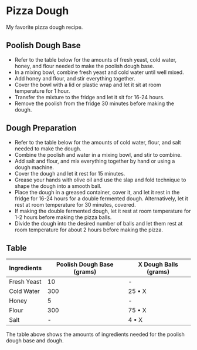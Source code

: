 # Pizza Dough

My favorite pizza dough recipe.

## Poolish Dough Base

- Refer to the table below for the amounts of fresh yeast, cold water, honey,
  and flour needed to make the poolish dough base.
- In a mixing bowl, combine fresh yeast and cold water until well mixed.
- Add honey and flour, and stir everything together.
- Cover the bowl with a lid or plastic wrap and let it sit at room temperature
  for 1 hour.
- Transfer the mixture to the fridge and let it sit for 16-24 hours.
- Remove the poolish from the fridge 30 minutes before making the dough.

## Dough Preparation

- Refer to the table below for the amounts of cold water, flour, and salt needed
  to make the dough.
- Combine the poolish and water in a mixing bowl, and stir to combine.
- Add salt and flour, and mix everything together by hand or using a dough machine.
- Cover the dough and let it rest for 15 minutes.
- Grease your hands with olive oil and use the slap and fold technique to shape the
  dough into a smooth ball.
- Place the dough in a greased container, cover it, and let it rest in the fridge
  for 16-24 hours for a double fermented dough. Alternatively, let it rest at room
  temperature for 30 minutes, covered.
- If making the double fermented dough, let it rest at room temperature for 1-2 hours
  before making the pizza balls.
- Divide the dough into the desired number of balls and let them rest at room temperature
  for about 2 hours before making the pizza.

## Table

| Ingredients  | Poolish Dough Base (grams) | X Dough Balls (grams) |
| ------------ | -------------------------- | --------------------- |
| Fresh Yeast  | 10                         | -                     |
| Cold Water   | 300                        | 25 • X                |
| Honey        | 5                          | -                     |
| Flour        | 300                        | 75 • X                |
| Salt         | -                          | 4 • X                 |

The table above shows the amounts of ingredients needed for the poolish dough base
and dough.
